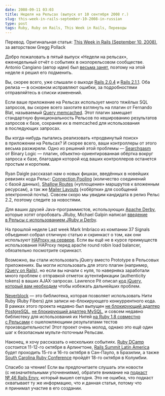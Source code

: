 ```yaml
---
date: 2008-09-11 03:03
title: Неделя на Рельсах (выпуск от 10 сентября 2008 г.)
slug: this-week-in-rails-september-10-2008-in-russian
type: post
tags: Ruby, Ruby on Rails, This Week in Rails, Переводы
---
```


Перевод. Оригинальная статья: <a href="http://weblog.rubyonrails.com/2008/9/10/this-week-in-rails-september-10-2008">This Week in Rails (September 10, 2008)</a>, за авторством Gregg Pollack

Добро пожаловать в пятый выпуск «Недели на рельсах», еженедельный отчёт о событиях в околорельсовом сообществе. Antonio Cangiano (автор идеи) был <a href="http://antoniocangiano.com/2008/09/09/a-status-update/">весьма занят</a>, поэтому на этой неделе я решил его подменить.

Вы, скорее всего, уже слышали о выходе <a href="http://weblog.rubyonrails.org/2008/9/3/rails-2-0-4-maintenance-release">Rails 2.0.4</a> и <a href="http://weblog.rubyonrails.org/2008/9/5/rails-2-1-1-lots-of-bug-fixes">Rails 2.1.1</a>. Оба релиза — в основном исправляют ошибки, за подробностями отправляйтесь в списки изменений.

<!--more-->

Если ваше приложение на Рельсах использует много тяжёлых SQL запросов, вы скорее всего захотите взглянуть на плагин от Fernando Blat, называемый <a href="http://www.inwebwetrust.net/post/2008/09/08/query-memcached">Query memcached</a>. Этот плагин замещает стандартную функциональность Рельсов по кешированию результатов запросов к базе, сохраняя их в memcached для использования в последующих запросах.

Вы когда-нибудь пытались реализовать «продвинутый поиск» в приложении на Рельсах? И скорее всего, ваши контроллеры от этого весьма разжирели. Одно из решений этой проблемы — <a href="http://www.binarylogic.com/2008/9/1/searchgasm-released">Searchgasm</a> от Binary Logic — плагин, объектно-ориентированная обёртка вокруг запроса к базе, благодаря которой код ваших контроллеров останется простым и коротким.

Ryan Daigle рассказал нам о новых фишках, введённых в новейших ревизиях кода Рельс: <a href="http://ryandaigle.com/articles/2008/9/7/what-s-new-in-edge-rails-connection-pools">Connection Pooling</a> (количество соединений с базой данных), <a href="http://ryandaigle.com/articles/2008/9/7/what-s-new-in-edge-rails-shallow-routes">Shallow Routes</a> («уплощение» маршрутов к вложенным ресурсам), а так же <a href="http://ryandaigle.com/articles/2008/9/7/what-s-new-in-edge-rails-mailer-layouts">Mailer Layouts</a> («обёртки» для сообщений электронной почты). Совсем скоро мы увидим кандидата в релиз Рельс 2.2, поэтому следите за новостями.

Для ваших друзей Java-программистов, использующих <a href="http://db.apache.org/derby/">Apache Derby</a>, которые хотят опробовать JRuby, Michael Galpin написал <a href="http://www.ibm.com/developerworks/opensource/library/os-ad-prototype-jruby/index.html?ca=dgr-btw01os-ad-prototype-jruby&amp;S_TACT=105AGX59&amp;S_CMP=GRsitebtw01">введение в Рельсы с использованием JRuby и Derby</a>.

На прошлой неделе Last week Mark Imbriaco из компании 37 Signals объединил собрал отличную статью и скринкаст о том, как они используют <a href="http://www.37signals.com/svn/posts/1073-nuts-bolts-haproxy">HAProxy на сервере</a>. Если вы ещё не в курсе преимуществ использования HAProxy перед apache round robin load balancer, обязательно посмотрите скринкаст.

Возможно, вы стали использовать jQuery вместо Prototype в Рельсовых приложениях. Вы могли использовать для этого плагин (например, <a href="http://ennerchi.com/projects/jrails">jQuery on Rails</a>), но если вы начали с нуля, то наверняка заработали много проблем с отправкой отметок аутентификации (authenticity tokens) в ваших <span class="caps">AJAX</span>-запросах. Lawrence Pit описал <a href="http://blog.lawrencepit.com/2008/09/04/unobtrusive-jquery-rails/">код jQuery, который вам необходим</a> чтобы избежать дальнейших проблем.

<a href="http://www.espace.com.eg/neverblock/">Neverblock</a> — это библиотека, которая позволяет использовать Нити Ruby (Ruby Fibers) для записи не-блокирующего конкуррентного кода. В рамках этого проекта недавно был выпущен <a href="http://www.espace.com.eg/neverblock/blog/2008/08/24/neverblock-and-activerecord-concurrent-db-access-without-threads/">не блокирующий адаптер PostgreSQL</a>, <a href="http://www.espace.com.eg/neverblock/blog/2008/08/28/neverblock-mysql-support/">не блокирующий адаптер MySQL</a>, и совсем недавно библиотеку для использования их Нитей <a href="http://www.espace.com.eg/neverblock/blog/2008/09/04/neverblock-instant-scaling-for-your-rails-apps/">на Ruby 1.8 совместно с Рельсами</a> с ошеломляющими результатами тестов производительности! Этот проект очень молод, однако это ещё один шаг к безопасным мульти-поточным Рельсам.

Наконец, я хочу рассказать о нескольких событиях. <a href="http://rubydcamp.org/">Ruby DCamp</a> состоится 11-12-го октября в Арлингтоне, <a href="http://site.locaweb.com.br/railssummit/?language=7">Rails Summit Latin America</a> будет проходить 15-го и 16-го октября в Сан-Пауло, в Бразилии, а также <a href="http://scrubyconf.colaruby.org/">South Carolina Ruby Conference</a> пройдёт 18-го октября в Колумбии.

Спасибо за чтение! Если вы предпочитаете слушать эти новости (с незначительными уточнениями), обратите внимание на <a href="http://www.railsenvy.com/2008/9/10/rails-envy-podcast-episode-046-09-10-2008">подкаст № 46 Rails Envy</a>, который вышел сегодня. Это не ошибка, что подкаст охватывает ту же информацию, что и данная статья, потому что я принимал участие в его создании.
